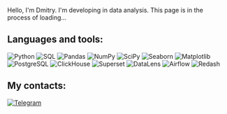 

Hello, I'm Dmitry.
I'm developing in data analysis.
This page is in the process of loading...


Languages and tools: 
--------
![Python](https://img.shields.io/badge/-Python-blue)
![SQL](https://img.shields.io/badge/-SQL-blue)
![Pandas](https://img.shields.io/badge/-Pandas-blue)
![NumPy](https://img.shields.io/badge/-NumPy-blue)
![SciPy](https://img.shields.io/badge/-SciPy-blue)
![Seaborn](https://img.shields.io/badge/-Seaborn-blue)
![Matplotlib](https://img.shields.io/badge/-Matplotlib-blue)
![PostgreSQL](https://img.shields.io/badge/-PostgreSQL-blue)
![ClickHouse](https://img.shields.io/badge/-ClickHouse-blue)
![Superset](https://img.shields.io/badge/-Superset-blue)
![DataLens](https://img.shields.io/badge/-DataLens-blue)
![Airflow](https://img.shields.io/badge/-Airflow-blue)
![Redash](https://img.shields.io/badge/-Redash-blue)



My contacts:
--------
[![Telegram](https://img.shields.io/badge/Telegram-blue)](https://t.me/dmitriyarusov)

